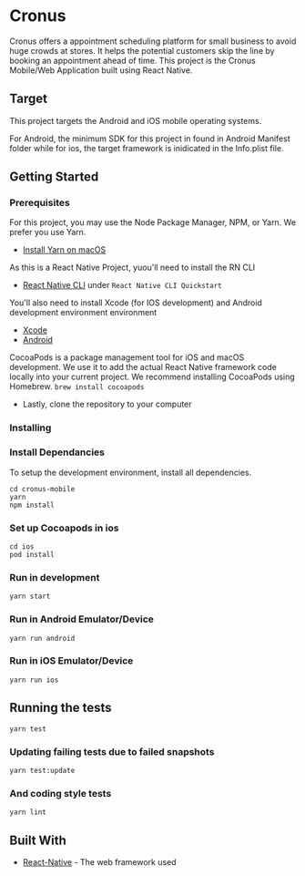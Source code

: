 # Cronus

Cronus offers a appointment scheduling platform for small business to avoid huge crowds at stores. It helps the potential customers skip the line by booking an appointment ahead of time. This project is the Cronus Mobile/Web Application built using React Native.

## Target

This project targets the Android and iOS mobile operating systems.

For Android, the minimum SDK for this project in found in Android Manifest folder while for ios, the target framework is inidicated in the Info.plist file.

## Getting Started

### Prerequisites

For this project, you may use the Node Package Manager, NPM, or Yarn. We prefer you use Yarn.

- [Install Yarn on macOS](https://classic.yarnpkg.com/en/docs/install/#mac-stable)

As this is a React Native Project, yuou'll need to install the RN CLI

- [React Native CLI](https://reactnative.dev/docs/environment-setup) under `React Native CLI Quickstart`

You'll also need to install Xcode (for IOS development) and Android development environment environment

- [Xcode](https://facebook.github.io/react-native/docs/getting-started#xcode)
- [Android](https://facebook.github.io/react-native/docs/getting-started#android-development-environment)

CocoaPods is a package management tool for iOS and macOS development. We use it to add the actual React Native framework code locally into your current project. We recommend installing CocoaPods using Homebrew.
`brew install cocoapods`

- Lastly, clone the repository to your computer

### Installing

### Install Dependancies

To setup the development environment, install all dependencies.

```
cd cronus-mobile
yarn
npm install
```

### Set up Cocoapods in ios

```
cd ios
pod install
```

### Run in development

`yarn start`

### Run in Android Emulator/Device

`yarn run android`

### Run in iOS Emulator/Device

`yarn run ios`

## Running the tests

```
yarn test
```

### Updating failing tests due to failed snapshots

```
yarn test:update
```

### And coding style tests

```
yarn lint
```

## Built With

- [React-Native](https://reactnative.dev/) - The web framework used